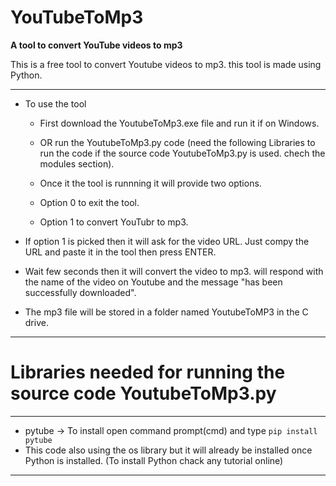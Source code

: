 # **YouTubeToMp3**

**A tool to convert YouTube videos to mp3**

This is a free tool to convert Youtube videos to mp3. this tool is made using Python.

---

- To use the tool
  - First download the YoutubeToMp3.exe file and run it if on Windows.
  - OR run the YoutubeToMp3.py code (need the following Libraries to run the code if the source code YoutubeToMp3.py is used. chech the modules section).
  
  - Once it the tool is runnning it will provide two options.
  - Option 0 to exit the tool.
  - Option 1 to convert YouTubr to mp3. 
  
- If option 1 is picked then it will ask for the video URL. Just compy the URL and paste it in the tool then press ENTER.

- Wait few seconds then it will convert the video to mp3. will respond with the name of the video on Youtube and the message "has been successfully downloaded".

- The mp3 file will be stored in a folder named YoutubeToMP3 in the C drive.
  
---

# Libraries needed for running the source code YoutubeToMp3.py

---

- pytube -> To install open command prompt(cmd) and type ```pip install pytube```
- This code also using the os library but it will already be installed once Python is installed. (To install Python chack any tutorial online)

---
